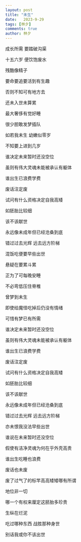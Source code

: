 ```yaml
---
layout: post
title: "未生"
date:   2023-9-29
tags: [林夕]
comments: true
author: 林夕
---
```


成长所需 要踏破沟渠

十五六岁 便饮饱废水

残酷像精子

要命要追要活到有生趣

否则不知可有地方去

还未入世未算累

最大奢侈有觉好睡

很少胆敢发梦插队

如若我未生 幼嫩似零岁

不知要上进到几岁

谁决定未来暂时还没空位

虽则有伟大灵魂未能被承认有躯体

谁出生已浪费学费

废话注定废

试问有什么资格决定自我高矮

如胚胎比较细

该不该献世

永远像未成年但已经沧桑到底

错过过去光辉 远去远方阶梯

混饭吃便要早些出世

悬疑在要累斗累

正为了可每晚安睡

不必弯低压住脊椎

曾梦到未生

即使给魔怪吃掉后仍没有情绪

可惜有梦已有所需

谁决定未来暂时还没空位

虽则有伟大灵魂未能被承认有躯体

谁出生已浪费学费

废话注定废

试问有什么资格决定自我高矮

如胚胎比较细

该不该献世

永远像未成年但已经沧桑到底

错过过去光辉 远去远方阶梯

亦未恨我没法早些出世

谁说在未来暂时还没空位

假使有洁净灵魂为何在乎外壳高贵

谁出生吃睡也浪费

废话也未废

废了过气了的标竿高高矮矮哪有所谓

地位非一切

哪一个有权来厘定这胚胎多珍贵

生纵在烂泥

吃过哪种东西 战胜那种身世

别话我或你不该出世
